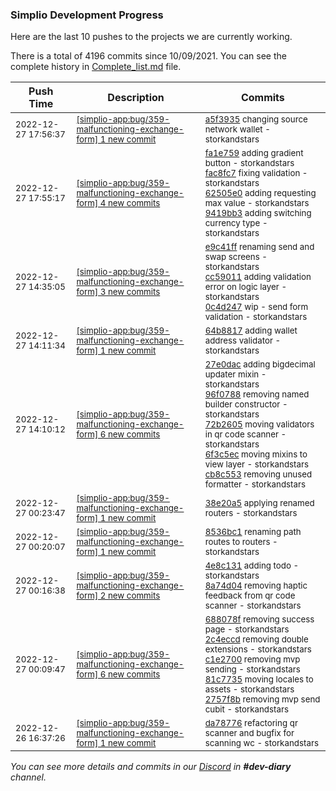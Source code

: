 
### Simplio Development Progress

Here are the last 10 pushes to the projects we are currently working.

There is a total of 4196 commits since 10/09/2021. You can see the complete history in
 [Complete_list.md](Complete_list.md) file.

| Push Time | Description | Commits |
| --- | --- | --- |
| <sub>2022-12-27 17:56:37</sub> | <sub>[[simplio-app:bug/359\-malfunctioning\-exchange\-form] 1 new commit](https://github.com/SimplioOfficial/simplio-app/commit/a5f3935b7dda79f1b73c865350e182b3fe375f41)</sub> | <sub>[a5f3935](https://github.com/SimplioOfficial/simplio-app/commit/a5f3935b7dda79f1b73c865350e182b3fe375f41) changing source network wallet - storkandstars</sub> |
| <sub>2022-12-27 17:55:17</sub> | <sub>[[simplio-app:bug/359\-malfunctioning\-exchange\-form] 4 new commits](https://github.com/SimplioOfficial/simplio-app/compare/0c4d2474f494...9419bb324a73)</sub> | <sub>[fa1e759](https://github.com/SimplioOfficial/simplio-app/commit/fa1e759d470a4122a1dc71c44b4f61e7db670884) adding gradient button - storkandstars<br>[fac8fc7](https://github.com/SimplioOfficial/simplio-app/commit/fac8fc7510301ba35c9cfad583389883fb26198d) fixing validation - storkandstars<br>[62505e0](https://github.com/SimplioOfficial/simplio-app/commit/62505e05403a142d617817711e147c412765e557) adding requesting max value - storkandstars<br>[9419bb3](https://github.com/SimplioOfficial/simplio-app/commit/9419bb324a739a1cfa2a43a6dab74e896c1f7974) adding switching currency type - storkandstars</sub> |
| <sub>2022-12-27 14:35:05</sub> | <sub>[[simplio-app:bug/359\-malfunctioning\-exchange\-form] 3 new commits](https://github.com/SimplioOfficial/simplio-app/compare/64b881705079...0c4d2474f494)</sub> | <sub>[e9c41ff](https://github.com/SimplioOfficial/simplio-app/commit/e9c41ff980fb28fa449315ba9bf74c8e28594059) renaming send and swap screens - storkandstars<br>[cc59011](https://github.com/SimplioOfficial/simplio-app/commit/cc590116122f1d280e13a939e09e7da02d7b1eeb) adding validation error on logic layer - storkandstars<br>[0c4d247](https://github.com/SimplioOfficial/simplio-app/commit/0c4d2474f494ec86c958eefca9dc7f34095b0a48) wip - send form validation - storkandstars</sub> |
| <sub>2022-12-27 14:11:34</sub> | <sub>[[simplio-app:bug/359\-malfunctioning\-exchange\-form] 1 new commit](https://github.com/SimplioOfficial/simplio-app/commit/64b881705079abb04b870752eec3218a0b2383d4)</sub> | <sub>[64b8817](https://github.com/SimplioOfficial/simplio-app/commit/64b881705079abb04b870752eec3218a0b2383d4) adding wallet address validator - storkandstars</sub> |
| <sub>2022-12-27 14:10:12</sub> | <sub>[[simplio-app:bug/359\-malfunctioning\-exchange\-form] 6 new commits](https://github.com/SimplioOfficial/simplio-app/compare/38e20a5778dc...91454c82ea15)</sub> | <sub>[27e0dac](https://github.com/SimplioOfficial/simplio-app/commit/27e0dac7fc11cecd7c15d1827466335004b4908f) adding bigdecimal updater mixin - storkandstars<br>[96f0788](https://github.com/SimplioOfficial/simplio-app/commit/96f0788235d38bab265cca803399b66b7697951d) removing named builder constructor - storkandstars<br>[72b2605](https://github.com/SimplioOfficial/simplio-app/commit/72b2605c510e7ab39d73d11917e352198a89c241) moving validators in qr code scanner - storkandstars<br>[6f3c5ec](https://github.com/SimplioOfficial/simplio-app/commit/6f3c5ec0a81946460e5a22d47a3efc2dbdff0591) moving mixins to view layer - storkandstars<br>[cb8c553](https://github.com/SimplioOfficial/simplio-app/commit/cb8c553bbcec77dc8fb7a0e36430461cce34ae01) removing unused formatter - storkandstars</sub> |
| <sub>2022-12-27 00:23:47</sub> | <sub>[[simplio-app:bug/359\-malfunctioning\-exchange\-form] 1 new commit](https://github.com/SimplioOfficial/simplio-app/commit/38e20a5778dc6d733a19860029cee33c862fac30)</sub> | <sub>[38e20a5](https://github.com/SimplioOfficial/simplio-app/commit/38e20a5778dc6d733a19860029cee33c862fac30) applying renamed routers - storkandstars</sub> |
| <sub>2022-12-27 00:20:07</sub> | <sub>[[simplio-app:bug/359\-malfunctioning\-exchange\-form] 1 new commit](https://github.com/SimplioOfficial/simplio-app/commit/8536bc1e336e03f0a9059d0f38704116e063c92b)</sub> | <sub>[8536bc1](https://github.com/SimplioOfficial/simplio-app/commit/8536bc1e336e03f0a9059d0f38704116e063c92b) renaming path routes to routers - storkandstars</sub> |
| <sub>2022-12-27 00:16:38</sub> | <sub>[[simplio-app:bug/359\-malfunctioning\-exchange\-form] 2 new commits](https://github.com/SimplioOfficial/simplio-app/compare/6019cd17d25c...8a74d04798cf)</sub> | <sub>[4e8c131](https://github.com/SimplioOfficial/simplio-app/commit/4e8c1313bed16a22b8cbacf1cb816c55cae4fa44) adding todo - storkandstars<br>[8a74d04](https://github.com/SimplioOfficial/simplio-app/commit/8a74d04798cf016dbce3586ec37b38c64c343940) removing haptic feedback from qr code scanner - storkandstars</sub> |
| <sub>2022-12-27 00:09:47</sub> | <sub>[[simplio-app:bug/359\-malfunctioning\-exchange\-form] 6 new commits](https://github.com/SimplioOfficial/simplio-app/compare/da787760e631...6019cd17d25c)</sub> | <sub>[688078f](https://github.com/SimplioOfficial/simplio-app/commit/688078f1fcee2371cec250fa2d6d9134689351bb) removing success page - storkandstars<br>[2c4eccd](https://github.com/SimplioOfficial/simplio-app/commit/2c4eccd5a8a80dfe319c7bc79c5122ebd5367b4b) removing double extensions - storkandstars<br>[c1e2700](https://github.com/SimplioOfficial/simplio-app/commit/c1e27003f5e2fefa23c4037f1dcaf5df3ce9481d) removing mvp sending - storkandstars<br>[81c7735](https://github.com/SimplioOfficial/simplio-app/commit/81c77358330cabb0c7124a36b7db9c03ca2093aa) moving locales to assets - storkandstars<br>[2757f8b](https://github.com/SimplioOfficial/simplio-app/commit/2757f8bd2892e00722e52662730368ef969d4bd0) removing mvp send cubit - storkandstars</sub> |
| <sub>2022-12-26 16:37:26</sub> | <sub>[[simplio-app:bug/359\-malfunctioning\-exchange\-form] 1 new commit](https://github.com/SimplioOfficial/simplio-app/commit/da787760e63176c43398fff414741e454fd52347)</sub> | <sub>[da78776](https://github.com/SimplioOfficial/simplio-app/commit/da787760e63176c43398fff414741e454fd52347) refactoring qr scanner and bugfix for scanning wc - storkandstars</sub> |

_You can see more details and commits in our [Discord](https://discord.gg/aKhjuwZmdP) in **#dev-diary** channel._
